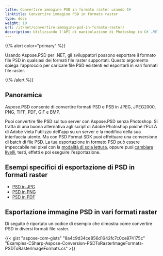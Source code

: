 ```yaml
---
title: Convertire immagine PSD in formato raster usando C#
linktitle: Convertire immagine PSD in formato raster
type: docs
weight: 10
url: /it/net/convertire-immagine-psd-in-formato-raster/
description: Utilizzando l'API di manipolazione di Photoshop in C# .NET, gli sviluppatori possono esportare formati PSD e PSB in formati JPEG, JPEG2000, PNG, TIFF, PDF, GIF e BMP.
---
```


{{% alert color="primary" %}} 

Usando Aspose.PSD per .NET, gli sviluppatori possono esportare il formato file PSD in qualsiasi dei formati file raster supportati. Questo argomento spiega l'approccio per caricare file PSD esistenti ed esportarli in vari formati file raster.

{{% /alert %}} 
## **Panoramica**
Aspose.PSD consente di convertire formati PSD e PSB in JPEG, JPEG2000, PNG, TIFF, PDF, GIF e BMP.

Puoi convertire file PSD sul tuo server con Aspose.PSD senza Photoshop. Si tratta di una buona alternativa agli script di Adobe Photoshop poiché l'EULA di Adobe vieta l'utilizzo dell'app su un server e la modifica della sua interfaccia utente. Ma con PSD Format SDK puoi effettuare una conversione di batch di file PSD. La tua esportazione in formato PSD può essere impeccabile nei pixel con la [modalità di sola lettura](https://reference.aspose.com/psd/net/aspose.psd.imageloadoptions/psdloadoptions/properties/readonlymode), oppure puoi [cambiare livelli](/psd/it/net/manipulating-adobe-photoshop-formats/), testi, effetti e poi eseguire l'esportazione.
## **Esempi specifici di esportazione di PSD in formati raster**
- [PSD in JPG](/it/psd/net/psd-in-jpg/)
- [PSD in PNG](/it/psd/net/psd-in-png/)
- [PSD in PDF](/it/psd/net/psd-in-pdf/)
## **Esportazione immagine PSD in vari formati raster**
Di seguito è riportato un codice di esempio che dimostra come convertire PSD in diversi formati file raster.


{{< gist "aspose-com-gists" "8a4c9d34ce856d1642fc7c0ce974175c" "Examples-CSharp-Aspose-Conversion-PSDToRasterImageFormats-PSDToRasterImageFormats.cs" >}}
